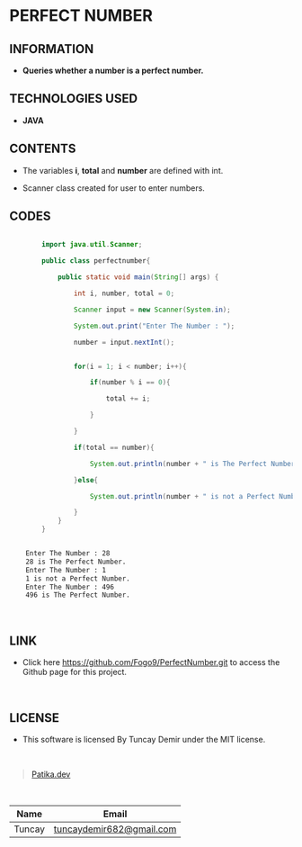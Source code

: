 # **PERFECT NUMBER**

## INFORMATION

* **Queries whether a number is a perfect number.**

## TECHNOLOGIES USED

* **JAVA**

## CONTENTS

* The variables **i**, **total** and **number** are defined with int.

* Scanner class created for user to enter numbers.

## CODES

```Java

        import java.util.Scanner;

        public class perfectnumber{

            public static void main(String[] args) {

                int i, number, total = 0;

                Scanner input = new Scanner(System.in);

                System.out.print("Enter The Number : ");

                number = input.nextInt();


```

```Java

                for(i = 1; i < number; i++){

                    if(number % i == 0){

                        total += i;

                    }

                }

                if(total == number){

                    System.out.println(number + " is The Perfect Number. ");

                }else{

                    System.out.println(number + " is not a Perfect Number. ");

                }
            }
        }

```

```bash

    Enter The Number : 28
    28 is The Perfect Number.
    Enter The Number : 1
    1 is not a Perfect Number.
    Enter The Number : 496
    496 is The Perfect Number.

```

<br />

## LINK

* Click here https://github.com/Fogo9/PerfectNumber.git to access the Github page for this project.

<br />

## LICENSE

* This software is licensed By Tuncay Demir under the MIT license.

<br />

>[Patika.dev](https://app.patika.dev/fogomurphy)

<br/>

| Name |  Email |
| ---- |  ----- |
| Tuncay | tuncaydemir682@gmail.com |
